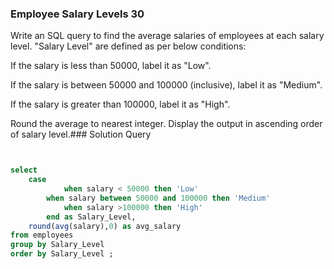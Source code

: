 ###   Employee Salary Levels 30


Write an SQL query to find the average salaries of employees at each salary level. "Salary Level" are defined as per below conditions:

 

If the salary is less than 50000, label it as "Low".

If the salary is between 50000 and 100000 (inclusive), label it as "Medium".

If the salary is greater than 100000, label it as "High".

Round the average to nearest integer. Display the output in ascending order of salary level.### Solution Query

```sql


select 
	case 
    		when salary < 50000 then 'Low'
		when salary between 50000 and 100000 then 'Medium'
        	when salary >100000 then 'High'
    	end as Salary_Level,
	round(avg(salary),0) as avg_salary
from employees 
group by Salary_Level
order by Salary_Level ;


```




